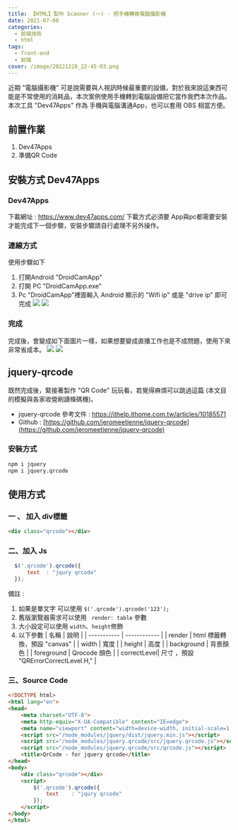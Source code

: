 ```yaml
---
title: 【HTML】製作 Scanner (一) - 把手機轉換電腦攝影機
date: 2021-07-08
categories: 
  - 前端技術
  - html
tags: 
  - front-end
  - 前端
cover: /image/20221228_22-45-03.png
---
```


近期 "電腦攝影機" 可是說需要與人視訊時候最重要的設備，對於我來說這東西可能是不常使用的消耗品，本次案例使用手機轉到電腦設備把它當作我們本次作品。
本次工具 "Dev47Apps" 作為 手機與電腦溝通App，也可以套用 OBS 相當方便。

## 前置作業
1. Dev47Apps
2. 準備QR Code

## 安裝方式 Dev47Apps
### Dev47Apps
下載網址 : https://www.dev47apps.com/
下載方式必須要 App與pc都需要安裝才能完成下一個步驟，安裝步驟請自行處理不另外操作。

### 連線方式
使用步驟如下
1. 打開Android "DroidCamApp"
2. 打開 PC "DroidCamApp.exe" 
3. Pc "DroidCamApp"裡面輸入 Android 顯示的 "Wifi ip" 或是 "drive ip" 即可完成 
![](/image/20221225_11-00-59.png)
![](/image/20221225_11-02-47.png)

### 完成
完成後，會變成如下面圖片一樣，如果想要變成直播工作也是不成問題，使用下來非常省成本。
![](/image/20221225_11-25-40.png)
![](/image/20221225_11-29-27.png)

 
## jquery-qrcode
既然完成後，緊接著製作 "QR Code" 玩玩看，若覺得麻煩可以跳過這篇 (本文目的模擬與各家收營刷讀條碼機)。
- jquery-qrcode 參考文件 : https://ithelp.ithome.com.tw/articles/10185571
- Github : [https://github.com/jeromeetienne/jquery-qrcode](https://github.com/jeromeetienne/jquery-qrcode)

### 安裝方式
```cmd
npm i jquery
npm i jquery.qrcode
```

## 使用方式
### 一 、 加入 div標籤
```html
<div class="qrcode"></div>
```
### 二、加入 Js 
```js
  $('.qrcode').qrcode({
      text	: "jqury qrcode"
  });	
```
備註 : 
1. 如果是單文字 可以使用 ```$('.qrcode').qrcode('123');```
2. 舊版瀏覽器需求可以使用 ``` render: table``` 參數
3. 大小設定可以使用 ```width```、```height```修飾
4. 以下參數
|    名稱     |      說明     |
| ----------- | ------------ |
| render			| html 標籤轉換，預設 "canvas"       |
| width       | 寬度         |
| height      | 高度         |
| background  | 背景顏色      |
| foreground  | Qrocode 顏色 |
| correctLevel| 尺寸 ，預設 "QRErrorCorrectLevel.H," |


### 三、Source Code
```html
<!DOCTYPE html>
<html lang="en">
<head>
    <meta charset="UTF-8">
    <meta http-equiv="X-UA-Compatible" content="IE=edge">
    <meta name="viewport" content="width=device-width, initial-scale=1.0">
    <script src="/node_modules/jquery/dist/jquery.min.js"></script>
    <script src="/node_modules/jquery.qrcode/src/jquery.qrcode.js"></script>
    <script src="/node_modules/jquery.qrcode/src/qrcode.js"></script>
    <title>QrCode - for jquery qrcode</title>
</head>
<body>
    <div class="qrcode"></div>
    <script>
        $('.qrcode').qrcode({
            text	: "jqury qrcode"
        });	
    </script>
</body>
</html>
```